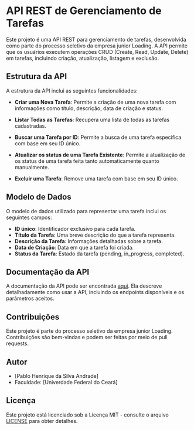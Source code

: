 # API REST de Gerenciamento de Tarefas

Este projeto é uma API REST para gerenciamento de tarefas, desenvolvida como parte do processo seletivo da empresa junior Loading. A API permite que os usuários executem operações CRUD (Create, Read, Update, Delete) em tarefas, incluindo criação, atualização, listagem e exclusão.


## Estrutura da API

A estrutura da API inclui as seguintes funcionalidades:

- **Criar uma Nova Tarefa**: Permite a criação de uma nova tarefa com informações como título, descrição, data de criação e status.

- **Listar Todas as Tarefas**: Recupera uma lista de todas as tarefas cadastradas.

- **Buscar uma Tarefa por ID**: Permite a busca de uma tarefa específica com base em seu ID único.

- **Atualizar os status de uma Tarefa Existente**: Permite a atualização de os status de uma tarefa feita tanto automaticamente quanto manualmente.

- **Excluir uma Tarefa**: Remove uma tarefa com base em seu ID único.

## Modelo de Dados

O modelo de dados utilizado para representar uma tarefa inclui os seguintes campos:

- **ID único**: Identificador exclusivo para cada tarefa.
- **Título da Tarefa**: Uma breve descrição do que a tarefa representa.
- **Descrição da Tarefa**: Informações detalhadas sobre a tarefa.
- **Data de Criação**: Data em que a tarefa foi criada.
- **Status da Tarefa**: Estado da tarefa (pending, in_progress, completed).

## Documentação da API

A documentação da API pode ser encontrada [aqui](link_para_a_documentacao). Ela descreve detalhadamente como usar a API, incluindo os endpoints disponíveis e os parâmetros aceitos.

## Contribuições

Este projeto é parte do processo seletivo da empresa junior Loading. Contribuições são bem-vindas e podem ser feitas por meio de pull requests.

## Autor

- [Pablo Henrique da Silva Andrade]
- Faculdade: [Univerdade Federal do Ceará]

## Licença

Este projeto está licenciado sob a Licença MIT - consulte o arquivo [LICENSE](link_para_o_arquivo_LICENSE) para obter detalhes.

